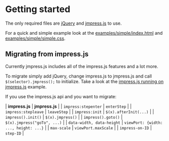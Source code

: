 # Getting started

The only required files are [jQuery](http://jquery.com) and [jmpress.js](#builder) to use.

For a quick and simple example look at the [examples/simple/index.html](https://github.com/shama/jmpress.js/blob/beta/examples/simple/index.html) and [examples/simple/simple.css](https://github.com/shama/jmpress.js/blob/beta/examples/simple/simple.css).

## Migrating from impress.js

Currently jmpress.js includes all of the impress.js features and a lot more.

To migrate simply add jQuery, change impress.js to jmpress.js and call `$(selector).jmpress();` to initialize. Take a look at the [impress.js running on jmpress.js](http://shama.github.com/jmpress.js/examples/impress/) example.

If you use the impress.js api and you want to migrate:

| **impress.js**                | **jmpress.js**                         |
| `impress:stepenter`           | `enterStep`                            |
| `impress:stepleave`           | `leaveStep`                            |
| `impress:init`                | `$(x).afterInit(...)`                  |
| `impress().init()`            | `$(x).jmpress()`                       |
| `impress().goto()`            | `$(x).jmpress("goTo", ...)`            |
| `data-width, data-height`     | `viewPort: {width: ..., height: ...}`  |
| `max-scale`                   | `viewPort.maxScale`                    |
| `impress-on-ID`               | `step-ID`                              |

